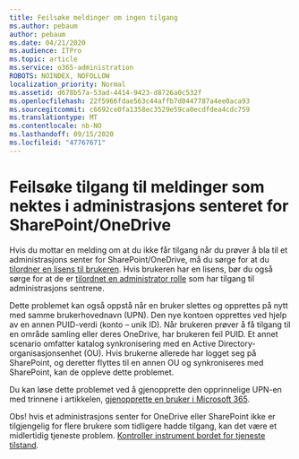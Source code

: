 ```yaml
---
title: Feilsøke meldinger om ingen tilgang
ms.author: pebaum
author: pebaum
ms.date: 04/21/2020
ms.audience: ITPro
ms.topic: article
ms.service: o365-administration
ROBOTS: NOINDEX, NOFOLLOW
localization_priority: Normal
ms.assetid: d678b57a-53ad-4414-9423-d8726a0c532f
ms.openlocfilehash: 22f5966fdae563c44affb7d0447787a4ee0aca93
ms.sourcegitcommit: c6692ce0fa1358ec3529e59ca0ecdfdea4cdc759
ms.translationtype: MT
ms.contentlocale: nb-NO
ms.lasthandoff: 09/15/2020
ms.locfileid: "47767671"
---
```

# <a name="troubleshoot-access-denied-messages-in-sharepointonedrive-admin-center"></a>Feilsøke tilgang til meldinger som nektes i administrasjons senteret for SharePoint/OneDrive

Hvis du mottar en melding om at du ikke får tilgang når du prøver å bla til et administrasjons senter for SharePoint/OneDrive, må du sørge for at du [tilordner en lisens til brukeren](https://docs.microsoft.com/microsoft-365/admin/add-users/add-users). Hvis brukeren har en lisens, bør du også sørge for at de er [tilordnet en administrator rolle](hhttps://docs.microsoft.com/microsoft-365/admin/add-users/about-admin-roles) som har tilgang til administrasjons sentrene.

Dette problemet kan også oppstå når en bruker slettes og opprettes på nytt med samme brukerhovednavn (UPN). Den nye kontoen opprettes ved hjelp av en annen PUID-verdi (konto – unik ID). Når brukeren prøver å få tilgang til en område samling eller deres OneDrive, har brukeren feil PUID. Et annet scenario omfatter katalog synkronisering med en Active Directory-organisasjonsenhet (OU). Hvis brukerne allerede har logget seg på SharePoint, og deretter flyttes til en annen OU og synkroniseres med SharePoint, kan de oppleve dette problemet.

Du kan løse dette problemet ved å gjenopprette den opprinnelige UPN-en med trinnene i artikkelen, [gjenopprette en bruker i Microsoft 365](https://docs.microsoft.com/microsoft-365/admin/add-users/restore-user).

Obs! hvis et administrasjons senter for OneDrive eller SharePoint ikke er tilgjengelig for flere brukere som tidligere hadde tilgang, kan det være et midlertidig tjeneste problem.  [Kontroller instrument bordet for tjeneste tilstand](https://portal.office.com/adminportal/home#/servicehealth).


